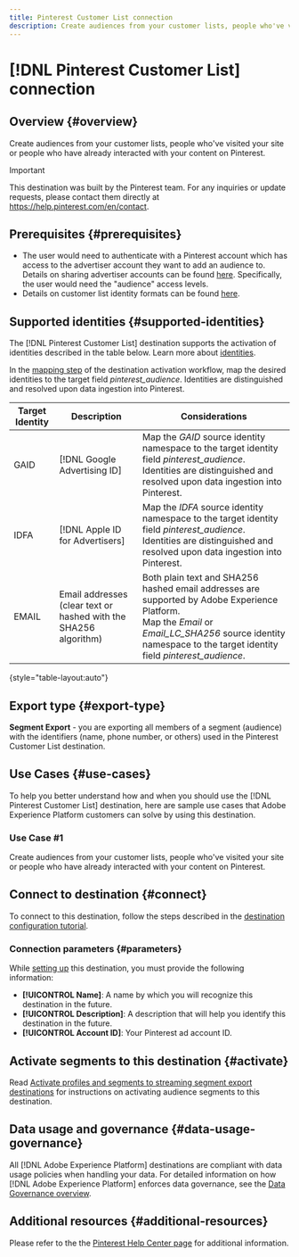 ```yaml
---
title: Pinterest Customer List connection
description: Create audiences from your customer lists, people who've visited your site or people who have already interacted with your content on Pinterest.
---
```

# [!DNL Pinterest Customer List] connection

## Overview {#overview}

Create audiences from your customer lists, people who've visited your site or people who have already interacted with your content on Pinterest.

>[!IMPORTANT]
>
>This destination was built by the Pinterest team. For any inquiries or update requests, please contact them directly at https://help.pinterest.com/en/contact.

## Prerequisites {#prerequisites}

* The user would need to authenticate with a Pinterest account which has access to the advertiser account they want to add an audience to. Details on sharing advertiser accounts can be found [here](https://help.pinterest.com/en/business/article/share-and-manage-access-to-your-ad-accounts). Specifically, the user would need the "audience" access levels.
* Details on customer list identity formats can be found [here](https://help.pinterest.com/en/business/article/audience-targeting). 


## Supported identities {#supported-identities}

The [!DNL Pinterest Customer List] destination supports the activation of identities described in the table below. Learn more about [identities](https://experienceleague.adobe.com/docs/experience-platform/identity/namespaces.html?lang=en#getting-started).

In the [mapping step](/help/destinations/ui/activate-segment-streaming-destinations.md#mapping) of the destination activation workflow, map the desired identities to the target field *pinterest_audience*. Identities are distinguished and resolved upon data ingestion into Pinterest.

|Target Identity|Description|Considerations|
|---|---|---|
|GAID|[!DNL Google Advertising ID]|Map the *GAID* source identity namespace to the target identity field *pinterest_audience*. Identities are distinguished and resolved upon data ingestion into Pinterest.|
|IDFA|[!DNL Apple ID for Advertisers]|Map the *IDFA* source identity namespace to the target identity field *pinterest_audience*. Identities are distinguished and resolved upon data ingestion into Pinterest.|
|EMAIL|Email addresses (clear text or hashed with the SHA256 algorithm)|Both plain text and SHA256 hashed email addresses are supported by Adobe Experience Platform. <br> Map the *Email* or *Email_LC_SHA256* source identity namespace to the target identity field *pinterest_audience*.|

{style="table-layout:auto"}

## Export type {#export-type}

**Segment Export** - you are exporting all members of a segment (audience) with the identifiers (name, phone number, or others) used in the Pinterest Customer List destination.

## Use Cases {#use-cases}

To help you better understand how and when you should use the [!DNL Pinterest Customer List] destination, here are sample use cases that Adobe Experience Platform customers can solve by using this destination.


### Use Case #1

Create audiences from your customer lists, people who've visited your site or people who have already interacted with your content on Pinterest.

## Connect to destination {#connect}

To connect to this destination, follow the steps described in the [destination configuration tutorial](../../ui/connect-destination.md).



### Connection parameters {#parameters}

While [setting up](../../ui/connect-destination.md) this destination, you must provide the following information:

*  **[!UICONTROL Name]**: A name by which you will recognize this destination in the future.
*  **[!UICONTROL Description]**: A description that will help you identify this destination in the future.
*  **[!UICONTROL Account ID]**: Your Pinterest ad account ID.

## Activate segments to this destination {#activate}

Read [Activate profiles and segments to streaming segment export destinations](/help/destinations/ui/activate-segment-streaming-destinations.md) for instructions on activating audience segments to this destination.

## Data usage and governance {#data-usage-governance}

All [!DNL Adobe Experience Platform] destinations are compliant with data usage policies when handling your data. For detailed information on how [!DNL Adobe Experience Platform] enforces data governance, see the [Data Governance overview](https://experienceleague.adobe.com/docs/experience-platform/data-governance/home.html).

## Additional resources {#additional-resources}

Please refer to the the [Pinterest Help Center page](https://help.pinterest.com/en/business/article/audience-targeting) for additional information.
